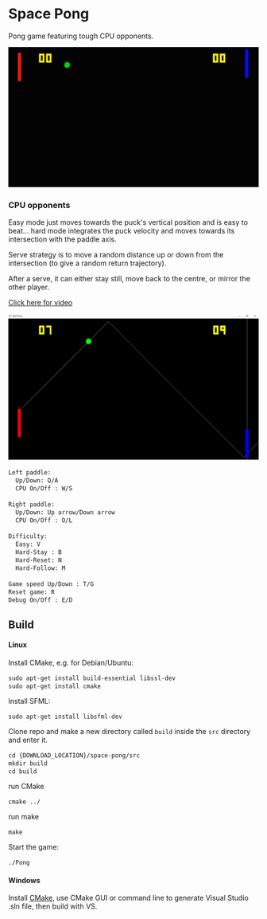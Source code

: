 # Space Pong
Pong game featuring tough CPU opponents.

![Pong image](img/pong.gif)

### CPU opponents

Easy mode just moves towards the puck's vertical position and is easy to beat... hard mode integrates the puck velocity and moves towards its intersection with the paddle axis.

Serve strategy is to move a random distance up or down from the intersection (to give a random return trajectory).

After a serve, it can either stay still, move back to the centre, or mirror the other player.

[Click here for video](img/pong.mp4)

![Pong image](img/sp1.png)

```
Left paddle:
  Up/Down: Q/A
  CPU On/Off : W/S

Right paddle:
  Up/Down: Up arrow/Down arrow
  CPU On/Off : O/L

Difficulty:
  Easy: V
  Hard-Stay : B
  Hard-Reset: N
  Hard-Follow: M

Game speed Up/Down : T/G
Reset game: R
Debug On/Off : E/D
```

## Build
#### Linux

Install CMake, e.g. for Debian/Ubuntu:
```
sudo apt-get install build-essential libssl-dev
sudo apt-get install cmake
```
Install SFML:
```
sudo apt-get install libsfml-dev
```

Clone repo and make a new directory called ```build``` inside the ```src```
directory and enter it.
```
cd {DOWNLOAD_LOCATION}/space-pong/src
mkdir build
cd build
```
run CMake
```
cmake ../
```

run make
```
make
```
Start the game:
```
./Pong
```
#### Windows
Install [CMake](https://cmake.org/), use CMake GUI or command line to generate
Visual Studio .sln file, then build with VS.
